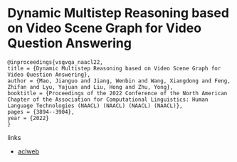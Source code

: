 # Dynamic Multistep Reasoning based on Video Scene Graph for Video Question Answering

```
@inproceedings{vsgvqa_naacl22,
title = {Dynamic Multistep Reasoning based on Video Scene Graph for Video Question Answering},
author = {Mao, Jianguo and Jiang, Wenbin and Wang, Xiangdong and Feng, Zhifan and Lyu, Yajuan and Liu, Hong and Zhu, Yong},
booktitle = {Proceedings of the 2022 Conference of the North American Chapter of the Association for Computational Linguistics: Human Language Technologies (NAACL) (NAACL) (NAACL) (NAACL)},
pages = {3894--3904},
year = {2022}
}
```

links
- [aclweb](https://www.aclweb.org/anthology/2022.naacl-main.286/)
